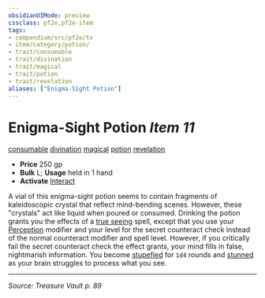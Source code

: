 ```yaml
---
obsidianUIMode: preview
cssclass: pf2e,pf2e-item
tags:
- compendium/src/pf2e/tv
- item/category/potion/
- trait/consumable
- trait/divination
- trait/magical
- trait/potion
- trait/revelation
aliases: ["Enigma-Sight Potion"]
---
```

# Enigma-Sight Potion *Item 11*  
[consumable](consumable.md "Consumable Item Trait")  [divination](divination.md "Divination School Trait")  [magical](magical.md "Magical Item Trait")  [potion](potion.md "Potion Item Trait")  [revelation](revelation.md "Revelation Effect Trait")  

- **Price** 250 gp
- **Bulk** L; **Usage** held in 1 hand
- **Activate** [Interact](interact.md)

A vial of this enigma-sight potion seems to contain fragments of kaleidoscopic crystal that reflect mind-bending scenes. However, these "crystals" act like liquid when poured or consumed. Drinking the potion grants you the effects of a [true seeing](true-seeing.md) spell, except that you use your [Perception](skills.md#Perception) modifier and your level for the secret counteract check instead of the normal counteract modifier and spell level. However, if you critically fail the secret counteract check the effect grants, your mind fills in false, nightmarish information. You become [stupefied](conditions.md#Stupefied) for `1d4` rounds and [stunned](conditions.md#Stunned) as your brain struggles to process what you see.


---
*Source: Treasure Vault p. 89*